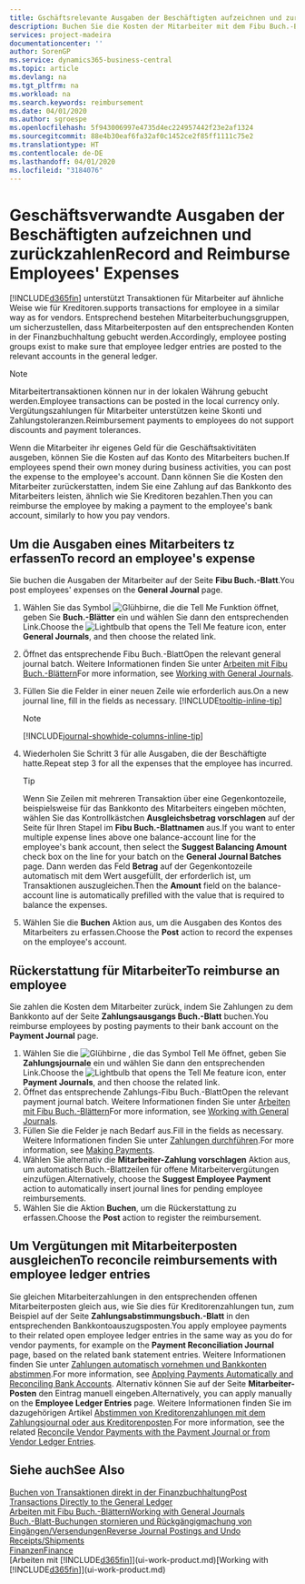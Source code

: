 ```yaml
---
title: Gschäftsrelevante Ausgaben der Beschäftigten aufzeichnen und zurückzahlen | Microsoft Docs
description: Buchen Sie die Kosten der Mitarbeiter mit dem Fibu Buch.-Blatt zu dem Konto und buchen Sie später die Zahlung an das Bankkonto des Mitarbeiters, dem die geschäftsverwandten Ausgaben zurückzuerstatten sind.
services: project-madeira
documentationcenter: ''
author: SorenGP
ms.service: dynamics365-business-central
ms.topic: article
ms.devlang: na
ms.tgt_pltfrm: na
ms.workload: na
ms.search.keywords: reimbursement
ms.date: 04/01/2020
ms.author: sgroespe
ms.openlocfilehash: 5f943006997e4735d4ec224957442f23e2af1324
ms.sourcegitcommit: 88e4b30eaf6fa32af0c1452ce2f85ff1111c75e2
ms.translationtype: HT
ms.contentlocale: de-DE
ms.lasthandoff: 04/01/2020
ms.locfileid: "3184076"
---
```

# <a name="record-and-reimburse-employees-expenses"></a><span data-ttu-id="1a300-103">Geschäftsverwandte Ausgaben der Beschäftigten aufzeichnen und zurückzahlen</span><span class="sxs-lookup"><span data-stu-id="1a300-103">Record and Reimburse Employees' Expenses</span></span>
[!INCLUDE[d365fin](includes/d365fin_md.md)] <span data-ttu-id="1a300-104">unterstützt Transaktionen für Mitarbeiter auf ähnliche Weise wie für Kreditoren.</span><span class="sxs-lookup"><span data-stu-id="1a300-104">supports transactions for employee in a similar way as for vendors.</span></span> <span data-ttu-id="1a300-105">Entsprechend bestehen Mitarbeiterbuchungsgruppen, um sicherzustellen, dass Mitarbeiterposten auf den entsprechenden Konten in der Finanzbuchhaltung gebucht werden.</span><span class="sxs-lookup"><span data-stu-id="1a300-105">Accordingly, employee posting groups exist to make sure that employee ledger entries are posted to the relevant accounts in the general ledger.</span></span>

> [!NOTE]  
> <span data-ttu-id="1a300-106">Mitarbeitertransaktionen können nur in der lokalen Währung gebucht werden.</span><span class="sxs-lookup"><span data-stu-id="1a300-106">Employee transactions can be posted in the local currency only.</span></span> <span data-ttu-id="1a300-107">Vergütungszahlungen für Mitarbeiter unterstützen keine Skonti und Zahlungstoleranzen.</span><span class="sxs-lookup"><span data-stu-id="1a300-107">Reimbursement payments to employees do not support discounts and payment tolerances.</span></span>

<span data-ttu-id="1a300-108">Wenn die Mitarbeiter ihr eigenes Geld für die Geschäftsaktivitäten ausgeben, können Sie die Kosten auf das Konto des Mitarbeiters buchen.</span><span class="sxs-lookup"><span data-stu-id="1a300-108">If employees spend their own money during business activities, you can post the expense to the employee's account.</span></span> <span data-ttu-id="1a300-109">Dann können Sie die Kosten den Mitarbeiter zurückerstatten, indem Sie eine Zahlung auf das Bankkonto des Mitarbeiters leisten, ähnlich wie Sie Kreditoren bezahlen.</span><span class="sxs-lookup"><span data-stu-id="1a300-109">Then you can reimburse the employee by making a payment to the employee's bank account, similarly to how you pay vendors.</span></span>

## <a name="to-record-an-employees-expense"></a><span data-ttu-id="1a300-110">Um die Ausgaben eines Mitarbeiters tz erfassen</span><span class="sxs-lookup"><span data-stu-id="1a300-110">To record an employee's expense</span></span>
<span data-ttu-id="1a300-111">Sie buchen die Ausgaben der Mitarbeiter auf der Seite **Fibu Buch.-Blatt**.</span><span class="sxs-lookup"><span data-stu-id="1a300-111">You post employees' expenses on the **General Journal** page.</span></span>
1. <span data-ttu-id="1a300-112">Wählen Sie das Symbol ![Glühbirne, die die Tell Me Funktion öffnet](media/ui-search/search_small.png "Sagen Sie mir, was Sie tun wollen"), geben Sie **Buch.-Blätter** ein und wählen Sie dann den entsprechenden Link.</span><span class="sxs-lookup"><span data-stu-id="1a300-112">Choose the ![Lightbulb that opens the Tell Me feature](media/ui-search/search_small.png "Tell me what you want to do") icon, enter **General Journals**, and then choose the related link.</span></span>
2. <span data-ttu-id="1a300-113">Öffnet das entsprechende Fibu Buch.-Blatt</span><span class="sxs-lookup"><span data-stu-id="1a300-113">Open the relevant general journal batch.</span></span> <span data-ttu-id="1a300-114">Weitere Informationen finden Sie unter [Arbeiten mit Fibu Buch.-Blättern](ui-work-general-journals.md)</span><span class="sxs-lookup"><span data-stu-id="1a300-114">For more information, see [Working with General Journals](ui-work-general-journals.md).</span></span>
3. <span data-ttu-id="1a300-115">Füllen Sie die Felder in einer neuen Zeile wie erforderlich aus.</span><span class="sxs-lookup"><span data-stu-id="1a300-115">On a new journal line, fill in the fields as necessary.</span></span> [!INCLUDE[tooltip-inline-tip](includes/tooltip-inline-tip_md.md)]    

    > [!NOTE]
    > [!INCLUDE[journal-showhide-columns-inline-tip](includes/journal-showhide-columns-inline-tip.md)]
4. <span data-ttu-id="1a300-116">Wiederholen Sie Schritt 3 für alle Ausgaben, die der Beschäftigte hatte.</span><span class="sxs-lookup"><span data-stu-id="1a300-116">Repeat step 3 for all the expenses that the employee has incurred.</span></span>

    > [!TIP]  
    > <span data-ttu-id="1a300-117">Wenn Sie Zeilen mit mehreren Transaktion über eine Gegenkontozeile, beispielsweise für das Bankkonto des Mitarbeiters eingeben möchten, wählen Sie das Kontrollkästchen **Ausgleichsbetrag vorschlagen** auf der Seite für Ihren Stapel im **Fibu Buch.-Blattnamen** aus.</span><span class="sxs-lookup"><span data-stu-id="1a300-117">If you want to enter multiple expense lines above one balance-account line for the employee's bank account, then select the **Suggest Balancing Amount** check box on the line for your batch on the **General Journal Batches** page.</span></span> <span data-ttu-id="1a300-118">Dann werden das Feld **Betrag** auf der Gegenkontozeile automatisch mit dem Wert ausgefüllt, der erforderlich ist, um Transaktionen auszugleichen.</span><span class="sxs-lookup"><span data-stu-id="1a300-118">Then the **Amount** field on the balance-account line is automatically prefilled with the value that is required to balance the expenses.</span></span>
5. <span data-ttu-id="1a300-119">Wählen Sie die **Buchen** Aktion aus, um die Ausgaben des Kontos des Mitarbeiters zu erfassen.</span><span class="sxs-lookup"><span data-stu-id="1a300-119">Choose the **Post** action to record the expenses on the employee's account.</span></span>

## <a name="to-reimburse-an-employee"></a><span data-ttu-id="1a300-120">Rückerstattung für Mitarbeiter</span><span class="sxs-lookup"><span data-stu-id="1a300-120">To reimburse an employee</span></span>
<span data-ttu-id="1a300-121">Sie zahlen die Kosten dem Mitarbeiter zurück, indem Sie Zahlungen zu dem Bankkonto auf der Seite **Zahlungsausgangs Buch.-Blatt** buchen.</span><span class="sxs-lookup"><span data-stu-id="1a300-121">You reimburse employees by posting payments to their bank account on the **Payment Journal** page.</span></span>
1. <span data-ttu-id="1a300-122">Wählen Sie die ![Glühbirne , die das Symbol Tell Me öffnet](media/ui-search/search_small.png "Sagen Sie mir, was Sie tun wollen"), geben Sie **Zahlungsjournale** ein und wählen Sie dann den entsprechenden Link.</span><span class="sxs-lookup"><span data-stu-id="1a300-122">Choose the ![Lightbulb that opens the Tell Me feature](media/ui-search/search_small.png "Tell me what you want to do") icon, enter **Payment Journals**, and then choose the related link.</span></span>
2. <span data-ttu-id="1a300-123">Öffnet das entsprechende Zahlungs-Fibu Buch.-Blatt</span><span class="sxs-lookup"><span data-stu-id="1a300-123">Open the relevant payment journal batch.</span></span> <span data-ttu-id="1a300-124">Weitere Informationen finden Sie unter [Arbeiten mit Fibu Buch.-Blättern](ui-work-general-journals.md)</span><span class="sxs-lookup"><span data-stu-id="1a300-124">For more information, see [Working with General Journals](ui-work-general-journals.md).</span></span>
3. <span data-ttu-id="1a300-125">Füllen Sie die Felder je nach Bedarf aus.</span><span class="sxs-lookup"><span data-stu-id="1a300-125">Fill in the fields as necessary.</span></span> <span data-ttu-id="1a300-126">Weitere Informationen finden Sie unter [Zahlungen durchführen](payables-make-payments.md).</span><span class="sxs-lookup"><span data-stu-id="1a300-126">For more information, see [Making Payments](payables-make-payments.md).</span></span>
4. <span data-ttu-id="1a300-127">Wählen Sie alternativ die **Mitarbeiter-Zahlung vorschlagen** Aktion aus, um automatisch Buch.-Blattzeilen für offene Mitarbeitervergütungen einzufügen.</span><span class="sxs-lookup"><span data-stu-id="1a300-127">Alternatively, choose the **Suggest Employee Payment** action to automatically insert journal lines for pending employee reimbursements.</span></span>
5. <span data-ttu-id="1a300-128">Wählen Sie die Aktion **Buchen**, um die Rückerstattung zu erfassen.</span><span class="sxs-lookup"><span data-stu-id="1a300-128">Choose the **Post** action to register the reimbursement.</span></span>  

## <a name="to-reconcile-reimbursements-with-employee-ledger-entries"></a><span data-ttu-id="1a300-129">Um Vergütungen mit Mitarbeiterposten ausgleichen</span><span class="sxs-lookup"><span data-stu-id="1a300-129">To reconcile reimbursements with employee ledger entries</span></span>
<span data-ttu-id="1a300-130">Sie gleichen Mitarbeiterzahlungen in den entsprechenden offenen Mitarbeiterposten gleich aus, wie Sie dies für Kreditorenzahlungen tun, zum Beispiel auf der Seite **Zahlungsabstimmungsbuch.-Blatt** in den entsprechenden Bankkontoauszugsposten.</span><span class="sxs-lookup"><span data-stu-id="1a300-130">You apply employee payments to their related open employee ledger entries in the same way as you do for vendor payments, for example on the **Payment Reconciliation Journal** page, based on the related bank statement entries.</span></span> <span data-ttu-id="1a300-131">Weitere Informationen finden Sie unter [Zahlungen automatisch vornehmen und Bankkonten abstimmen](receivables-apply-payments-auto-reconcile-bank-accounts.md).</span><span class="sxs-lookup"><span data-stu-id="1a300-131">For more information, see [Applying Payments Automatically and Reconciling Bank Accounts](receivables-apply-payments-auto-reconcile-bank-accounts.md).</span></span> <span data-ttu-id="1a300-132">Alternativ können Sie auf der Seite **Mitarbeiter-Posten** den Eintrag manuell eingeben.</span><span class="sxs-lookup"><span data-stu-id="1a300-132">Alternatively, you can apply manually on the **Employee Ledger Entries** page.</span></span> <span data-ttu-id="1a300-133">Weitere Informationen finden Sie im dazugehörigen Artikel [Abstimmen von Kreditorenzahlungen mit dem Zahlungsjournal oder aus Kreditorenposten](payables-how-apply-purchase-transactions-manually.md).</span><span class="sxs-lookup"><span data-stu-id="1a300-133">For more information, see the related [Reconcile Vendor Payments with the Payment Journal or from Vendor Ledger Entries](payables-how-apply-purchase-transactions-manually.md).</span></span>  

## <a name="see-also"></a><span data-ttu-id="1a300-134">Siehe auch</span><span class="sxs-lookup"><span data-stu-id="1a300-134">See Also</span></span>
[<span data-ttu-id="1a300-135">Buchen von Transaktionen direkt in der Finanzbuchhaltung</span><span class="sxs-lookup"><span data-stu-id="1a300-135">Post Transactions Directly to the General Ledger</span></span>](finance-how-post-transactions-directly.md)  
[<span data-ttu-id="1a300-136">Arbeiten mit Fibu Buch.-Blättern</span><span class="sxs-lookup"><span data-stu-id="1a300-136">Working with General Journals</span></span>](ui-work-general-journals.md)  
[<span data-ttu-id="1a300-137">Buch.-Blatt-Buchungen stornieren und Rückgängigmachung von Eingängen/Versendungen</span><span class="sxs-lookup"><span data-stu-id="1a300-137">Reverse Journal Postings and Undo Receipts/Shipments</span></span>](finance-how-reverse-journal-posting.md)  
[<span data-ttu-id="1a300-138">Finanzen</span><span class="sxs-lookup"><span data-stu-id="1a300-138">Finance</span></span>](finance.md)  
<span data-ttu-id="1a300-139">[Arbeiten mit [!INCLUDE[d365fin](includes/d365fin_md.md)]](ui-work-product.md)</span><span class="sxs-lookup"><span data-stu-id="1a300-139">[Working with [!INCLUDE[d365fin](includes/d365fin_md.md)]](ui-work-product.md)</span></span>  
